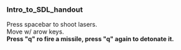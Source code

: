 ### Intro_to_SDL_handout  
Press spacebar to shoot lasers.  
Move w/ arow keys.  
**Press "q" ro fire a missile, press "q" again to detonate it.**
